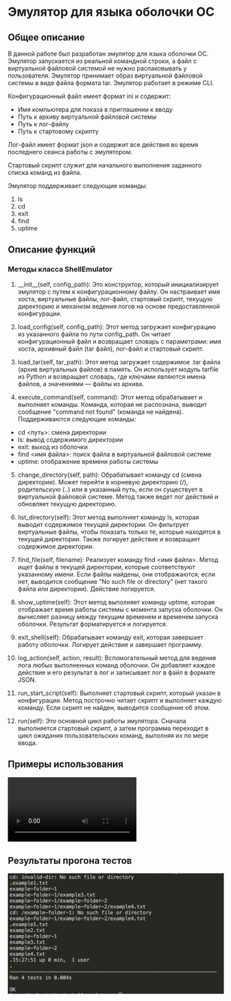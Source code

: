 # Эмулятор для языка оболочки ОС

## Общее описание

В данной работе был разработан эмулятор для языка оболочки ОС. Эмулятор запускается из реальной командной строки, а файл с
виртуальной файловой системой не нужно распаковывать у пользователя. Эмулятор принимает образ виртуальной файловой системы в виде файла формата tar. Эмулятор работает в режиме CLI.

Конфигурационный файл имеет формат ini и содержит:
* Имя компьютера для показа в приглашении к вводу
* Путь к архиву виртуальной файловой системы
* Путь к лог-файлу
* Путь к стартовому скрипту

Лог-файл имеет формат json и содержит все действия во время последнего сеанса работы с эмулятором.

Стартовый скрипт служит для начального выполнения заданного списка команд из файла.

Эмулятор поддерживает следующие команды:
1. ls
2. cd
3. exit
4. find
5. uptime

## Описание функций

### Методы класса ShellEmulator

1. \_\_init\_\_(self, config_path): Это конструктор, который инициализирует эмулятор с путем к конфигурационному файлу. Он настраивает имя хоста, виртуальные файлы, лог-файл, стартовый скрипт, текущую директорию и механизм ведения логов на основе предоставленной конфигурации.

2. load_config(self, config_path): Этот метод загружает конфигурацию из указанного файла по пути config_path. Он читает конфигурационный файл и возвращает словарь с параметрами: имя хоста, архивный файл (tar файл), лог-файл и стартовый скрипт.

3. load_tar(self, tar_path): Этот метод загружает содержимое .tar файла (архив виртуальных файлов) в память. Он использует модуль tarfile из Python и возвращает словарь, где ключами являются имена файлов, а значениями — файлы из архива.

4. execute_command(self, command): Этот метод обрабатывает и выполняет команды. Команда, которая не распознана, выводит сообщение "command not found" (команда не найдена). Поддерживаются следующие команды:

* cd <путь>: смена директории
* ls: вывод содержимого директории
* exit: выход из оболочки
* find <имя файла>: поиск файла в виртуальной файловой системе
* uptime: отображение времени работы системы

5. change_directory(self, path): Обрабатывает команду cd (смена директории). Может перейти в корневую директорию (/), родительскую (..) или в указанный путь, если он существует в виртуальной файловой системе. Метод также ведет лог действий и обновляет текущую директорию.

6. list_directory(self): Этот метод выполняет команду ls, которая выводит содержимое текущей директории. Он фильтрует виртуальные файлы, чтобы показать только те, которые находятся в текущей директории. Также логирует действие и возвращает содержимое директории.

7. find_file(self, filename): Реализует команду find <имя файла>. Метод ищет файлы в текущей директории, которые соответствуют указанному имени. Если файлы найдены, они отображаются; если нет, выводится сообщение "No such file or directory" (нет такого файла или директории). Действие логируется.

8. show_uptime(self): Этот метод выполняет команду uptime, которая отображает время работы системы с момента запуска оболочки. Он вычисляет разницу между текущим временем и временем запуска оболочки. Результат форматируется и логируется.

9. exit_shell(self): Обрабатывает команду exit, которая завершает работу оболочки. Логирует действие и завершает программу.

10. log_action(self, action, result): Вспомогательный метод для ведения лога любых выполненных команд оболочки. Он добавляет каждое действие и его результат в лог и записывает лог в файл в формате JSON.

11. run_start_script(self): Выполняет стартовый скрипт, который указан в конфигурации. Метод построчно читает скрипт и выполняет каждую команду. Если скрипт не найден, выводится сообщение об этом.

12. run(self): Это основной цикл работы эмулятора. Сначала выполняется стартовый скрипт, а затем программа переходит в цикл ожидания пользовательских команд, выполняя их по мере ввода.

## Примеры использования

![Видео примера использования эмулятора](./readme-media/shell_emulator_video.mp4)

## Результаты прогона тестов

![Скриншот с успешными результатами прогона тестов](./readme-media/tests.png)